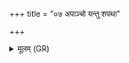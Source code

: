 +++
title = "०७ अपाञ्चो यन्तु शपथा"

+++
<details><summary>मूलम् (GR)</summary>

अपाञ्चो यन्तु शपथा  
जनेनास्ता अघायुना ।  
यो नो दुरस्याज् जीवते  
स्वेनानागसे सते ॥
</details>